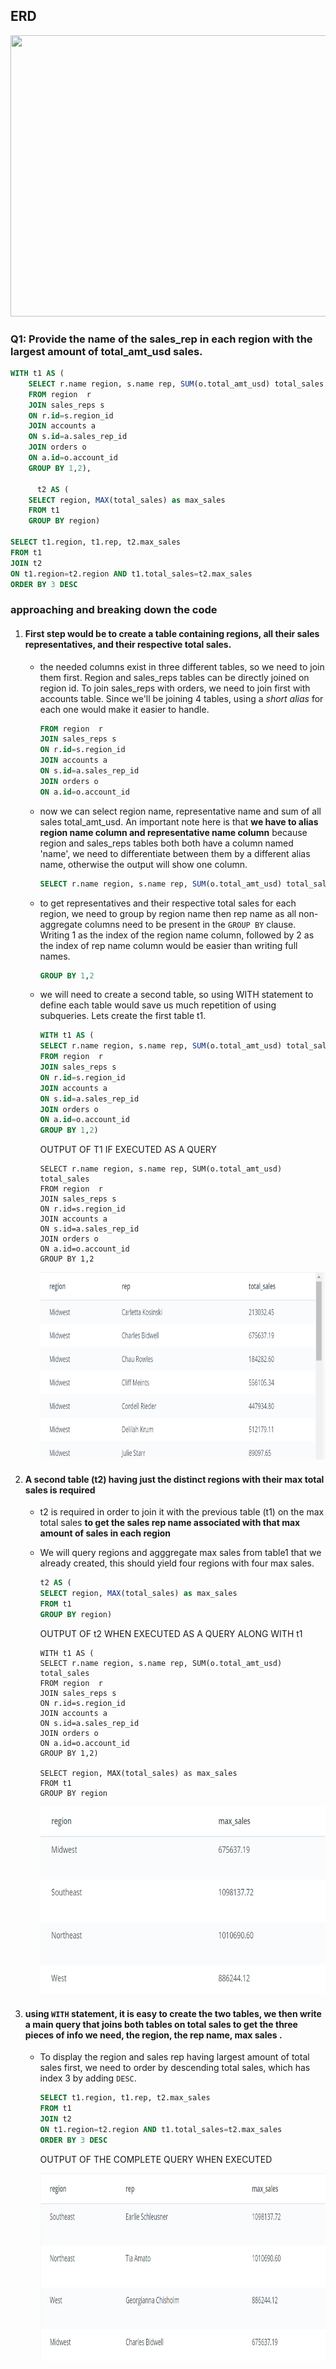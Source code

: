 ## ERD
<img src=https://video.udacity-data.com/topher/2017/November/5a0e27ba_screen-shot-2017-11-16-at-3.54.06-pm/screen-shot-2017-11-16-at-3.54.06-pm.png width=700 height=450>

### Q1: Provide the name of the sales_rep in each region with the largest amount of total_amt_usd sales.

```sql
WITH t1 AS (
	SELECT r.name region, s.name rep, SUM(o.total_amt_usd) total_sales
	FROM region  r
	JOIN sales_reps s
	ON r.id=s.region_id
	JOIN accounts a
	ON s.id=a.sales_rep_id
	JOIN orders o
	ON a.id=o.account_id
	GROUP BY 1,2),

      t2 AS (
	SELECT region, MAX(total_sales) as max_sales
	FROM t1
	GROUP BY region)

SELECT t1.region, t1.rep, t2.max_sales
FROM t1
JOIN t2
ON t1.region=t2.region AND t1.total_sales=t2.max_sales
ORDER BY 3 DESC
```
### approaching and breaking down the code
1. #### First step would be to create a table containing regions, all their sales representatives, and their respective total sales.
	- the needed columns exist in three different tables, so we need to join them first. Region and sales_reps tables can be directly joined on region id. To join sales_reps with orders, we need to join first with accounts table. Since we'll be joining 4 tables, using a *short alias* for each one would make it easier to handle.

		```sql
		FROM region  r
		JOIN sales_reps s
		ON r.id=s.region_id
		JOIN accounts a
		ON s.id=a.sales_rep_id
		JOIN orders o
		ON a.id=o.account_id
		```

	 - now we can select region name, representative name and sum of all sales total_amt_usd. An important note here is that **we have to alias region name column and representative name column** because region and sales_reps tables both both have a column named 'name', we need to differentiate between them by a different alias name, otherwise the output will show one column.

		```sql
		SELECT r.name region, s.name rep, SUM(o.total_amt_usd) total_sales
		```

	 - to get representatives and their respective total sales for each region, we need to group by region name then rep name as all non-aggregate columns need to be present in the `GROUP BY` clause. Writing  1 as the index of the region name column, followed by 2 as the index of rep name column would be easier than writing full names.

		```sql
		GROUP BY 1,2
		```
	 - we will need to create a second table, so using WITH statement to define each table would save us much repetition of using subqueries.
	Lets create the first table t1.

		```sql
		WITH t1 AS (
		SELECT r.name region, s.name rep, SUM(o.total_amt_usd) total_sales
		FROM region  r
		JOIN sales_reps s
		ON r.id=s.region_id
		JOIN accounts a
		ON s.id=a.sales_rep_id
		JOIN orders o
		ON a.id=o.account_id
		GROUP BY 1,2)
		```

	    OUTPUT OF T1 IF EXECUTED AS A QUERY

	     ```
	     SELECT r.name region, s.name rep, SUM(o.total_amt_usd) total_sales                 
	     FROM region  r
	     JOIN sales_reps s
	     ON r.id=s.region_id
	     JOIN accounts a
	     ON s.id=a.sales_rep_id
	     JOIN orders o
	     ON a.id=o.account_id
	     GROUP BY 1,2
	     ```
		<img src="./outputs/t1res.PNG" width=600, height=300>


2. #### A second table (t2) having just the distinct regions with their max total sales is required
	 - t2 is required in order to join it with the previous table  (t1) on the max total sales **to get the sales rep name associated with that max amount of sales in each region**
	 - We will  query regions and agggregate max sales from table1 that we already created, this should yield four regions with four max sales.

		```sql
		t2 AS (
		SELECT region, MAX(total_sales) as max_sales
		FROM t1
		GROUP BY region)
		```

	    OUTPUT OF t2 WHEN EXECUTED AS A QUERY ALONG WITH t1

		```
		WITH t1 AS (
		SELECT r.name region, s.name rep, SUM(o.total_amt_usd) total_sales
		FROM region  r
		JOIN sales_reps s
		ON r.id=s.region_id
		JOIN accounts a
		ON s.id=a.sales_rep_id
		JOIN orders o
		ON a.id=o.account_id
		GROUP BY 1,2)

		SELECT region, MAX(total_sales) as max_sales
		FROM t1
		GROUP BY region
		```

		<img  src="./outputs/T2RES.PNG" width=600, height=300 >


3. #### using `WITH` statement, it is easy to create the two tables, we then write a main query that joins both tables on total sales to get the three pieces of info we need, the region, the rep name, max sales .

	 - To display the region and sales rep having largest amount of total sales first, we need to order by descending total sales, which has index 3 by adding `DESC`.

		```sql
		SELECT t1.region, t1.rep, t2.max_sales
		FROM t1
		JOIN t2
		ON t1.region=t2.region AND t1.total_sales=t2.max_sales
		ORDER BY 3 DESC
		```
	    OUTPUT OF THE COMPLETE QUERY WHEN EXECUTED

	    <img src="./outputs/QUERYRES.PNG" width=600, height=300>
